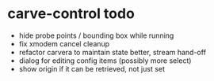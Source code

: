 # carve-control todo

- hide probe points / bounding box while running
- fix xmodem cancel cleanup
- refactor carvera to maintain state better, stream hand-off
- dialog for editing config items (possibly more select)
- show origin if it can be retrieved, not just set

